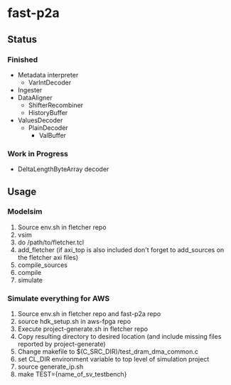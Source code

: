 # fast-p2a
## Status
### Finished
- Metadata interpreter
	- VarIntDecoder
- Ingester
- DataAligner
	- ShifterRecombiner
	- HistoryBuffer
- ValuesDecoder
	- PlainDecoder
		- ValBuffer

### Work in Progress
- DeltaLengthByteArray decoder

## Usage
### Modelsim
1. Source env.sh in fletcher repo
2. vsim
3. do /path/to/fletcher.tcl
4. add_fletcher (if axi_top is also included don't forget to add_sources on the fletcher axi files)
5. compile_sources
6. compile
7. simulate

### Simulate everything for AWS
1. Source env.sh in fletcher repo and fast-p2a repo
2. source hdk_setup.sh in aws-fpga repo
3. Execute project-generate.sh in fletcher repo
4. Copy resulting directory to desired location (and include missing files reported by project-generate)
5. Change makefile to $(C_SRC_DIR)/test_dram_dma_common.c
6. set CL_DIR environment variable to top level of simulation project
7. source generate_ip.sh
8. make TEST={name_of_sv_testbench}